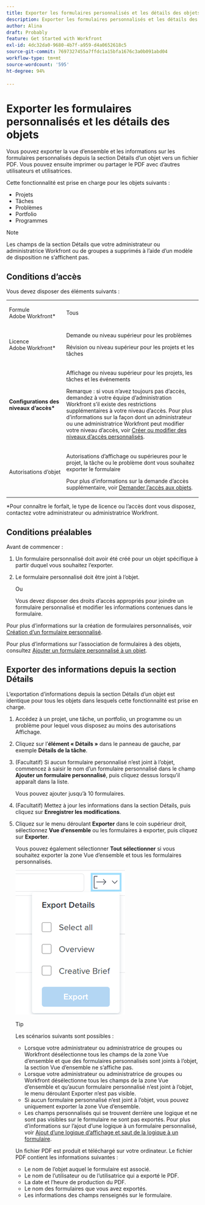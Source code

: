 ```yaml
---
title: Exporter les formulaires personnalisés et les détails des objets
description: Exporter les formulaires personnalisés et les détails des objets
author: Alina
draft: Probably
feature: Get Started with Workfront
exl-id: 4dc32da0-9680-4b7f-a959-d4a0652618c5
source-git-commit: 7697327455a7ffdc1a15bfa1676c3a0b091abd04
workflow-type: tm+mt
source-wordcount: '595'
ht-degree: 94%

---
```


# Exporter les formulaires personnalisés et les détails des objets

Vous pouvez exporter la vue d’ensemble et les informations sur les formulaires personnalisés depuis la section Détails d’un objet vers un fichier PDF. Vous pouvez ensuite imprimer ou partager le PDF avec d’autres utilisateurs et utilisatrices.

Cette fonctionnalité est prise en charge pour les objets suivants :

* Projets
* Tâches
* Problèmes
* Portfolio
* Programmes

<!--
* Billing records</p> <p>After you open a billing record on a project, you can use the Details area to attach a custom form to the record and fill it out. You can also export billing record information from the Details area.</p> </li>
  -->

>[!NOTE]
>
>Les champs de la section Détails que votre administrateur ou administratrice Workfront ou de groupes a supprimés à l’aide d’un modèle de disposition ne s’affichent pas.

## Conditions d’accès

Vous devez disposer des éléments suivants :

<table style="table-layout:auto"> 
 <col> 
 <col> 
 <tbody> 
  <tr> 
   <td role="rowheader"> <p>Formule Adobe Workfront*</p> </td> 
   <td>Tous</td> 
  </tr> 
  <tr> 
   <td role="rowheader"> <p>Licence Adobe Workfront*</p> </td> 
   <td> <p>Demande ou niveau supérieur pour les problèmes</p> <p>Révision ou niveau supérieur pour les projets et les tâches</p> </td> 
  </tr> 
  <tr data-mc-conditions=""> 
   <td role="rowheader"><strong>Configurations des niveaux d’accès*</strong> </td> 
   <td> <p>Affichage ou niveau supérieur pour les projets, les tâches et les événements</p> <p>Remarque : si vous n’avez toujours pas d’accès, demandez à votre équipe d’administration Workfront s’il existe des restrictions supplémentaires à votre niveau d’accès. Pour plus d’informations sur la façon dont un administrateur ou une administratrice Workfront peut modifier votre niveau d’accès, voir <a href="../../administration-and-setup/add-users/configure-and-grant-access/create-modify-access-levels.md" class="MCXref xref">Créer ou modifier des niveaux d’accès personnalisés</a>.</p> </td> 
  </tr> 
  <tr data-mc-conditions=""> 
   <td role="rowheader"> <p>Autorisations d’objet</p> </td> 
   <td> <p>Autorisations d’affichage ou supérieures pour le projet, la tâche ou le problème dont vous souhaitez exporter le formulaire</p> <p>Pour plus d’informations sur la demande d’accès supplémentaire, voir <a href="../../workfront-basics/grant-and-request-access-to-objects/request-access.md" class="MCXref xref">Demander l’accès aux objets</a>.</p> </td> 
  </tr> 
 </tbody> 
</table>

&#42;Pour connaître le forfait, le type de licence ou l’accès dont vous disposez, contactez votre administrateur ou administratrice Workfront.

## Conditions préalables

Avant de commencer :

1. Un formulaire personnalisé doit avoir été créé pour un objet spécifique à partir duquel vous souhaitez l’exporter.
1. Le formulaire personnalisé doit être joint à l’objet.

   Ou

   Vous devez disposer des droits d’accès appropriés pour joindre un formulaire personnalisé et modifier les informations contenues dans le formulaire.

Pour plus d’informations sur la création de formulaires personnalisés, voir [Création d’un formulaire personnalisé](/help/quicksilver/administration-and-setup/customize-workfront/create-manage-custom-forms/form-designer/design-a-form/design-a-form.md).

Pour plus d’informations sur l’association de formulaires à des objets, consultez [Ajouter un formulaire personnalisé à un objet](../../workfront-basics/work-with-custom-forms/add-a-custom-form-to-an-object.md).

## Exporter des informations depuis la section Détails

L’exportation d’informations depuis la section Détails d’un objet est identique pour tous les objets dans lesquels cette fonctionnalité est prise en charge.

1. Accédez à un projet, une tâche, un portfolio, un programme ou un problème pour lequel vous disposez au moins des autorisations Affichage.
1. Cliquez sur l’**élément « Détails »** dans le panneau de gauche, par exemple **Détails de la tâche**.
1. (Facultatif) Si aucun formulaire personnalisé n’est joint à l’objet, commencez à saisir le nom d’un formulaire personnalisé dans le champ **Ajouter un formulaire personnalisé**, puis cliquez dessus lorsqu’il apparaît dans la liste.

   Vous pouvez ajouter jusqu’à 10 formulaires.

1. (Facultatif) Mettez à jour les informations dans la section Détails, puis cliquez sur **Enregistrer les modifications**.
1. Cliquez sur le menu déroulant **Exporter** dans le coin supérieur droit, sélectionnez **Vue d’ensemble** ou les formulaires à exporter, puis cliquez sur **Exporter**.

   Vous pouvez également sélectionner **Tout sélectionner** si vous souhaitez exporter la zone Vue d’ensemble et tous les formulaires personnalisés.

   ![](assets/export-custom-form-button-menu.png)

   >[!TIP]
   >
   >Les scénarios suivants sont possibles :
   >
   >   
   >   
   >   * Lorsque votre administrateur ou administratrice de groupes ou Workfront désélectionne tous les champs de la zone Vue d’ensemble et que des formulaires personnalisés sont joints à l’objet, la section Vue d’ensemble ne s’affiche pas.
   >   * Lorsque votre administrateur ou administratrice de groupes ou Workfront désélectionne tous les champs de la zone Vue d’ensemble et qu’aucun formulaire personnalisé n’est joint à l’objet, le menu déroulant Exporter n’est pas visible.
   >   * Si aucun formulaire personnalisé n’est joint à l’objet, vous pouvez uniquement exporter la zone Vue d’ensemble.
   >   * Les champs personnalisés qui se trouvent derrière une logique et ne sont pas visibles sur le formulaire ne sont pas exportés. Pour plus d’informations sur l’ajout d’une logique à un formulaire personnalisé, voir [Ajout d’une logique d’affichage et saut de la logique à un formulaire](/help/quicksilver/administration-and-setup/customize-workfront/create-manage-custom-forms/form-designer/design-a-form/display-skip-logic-form-designer.md).
   >   
   >

   Un fichier PDF est produit et téléchargé sur votre ordinateur. Le fichier PDF contient les informations suivantes :

   * Le nom de l’objet auquel le formulaire est associé.
   * Le nom de l’utilisateur ou de l’utilisatrice qui a exporté le PDF.
   * La date et l’heure de production du PDF.
   * Le nom des formulaires que vous avez exportés.
   * Les informations des champs renseignés sur le formulaire.
